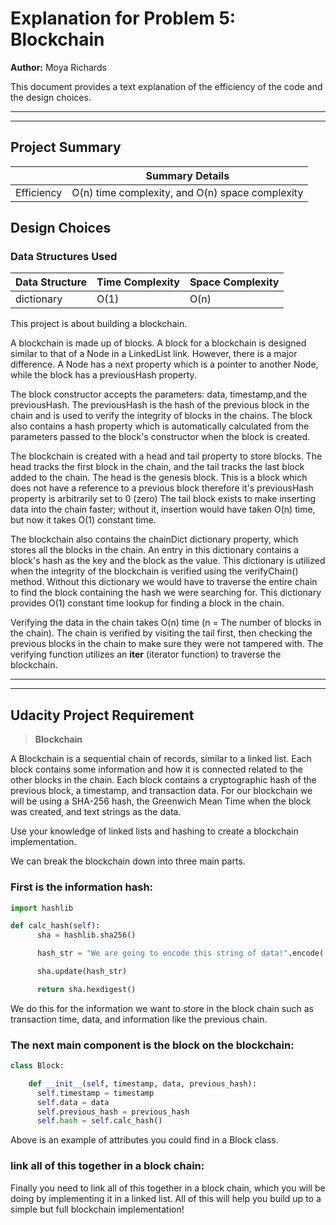 # Explanation for Problem 5: Blockchain
**Author:** Moya Richards

This document provides a text explanation of the efficiency of the code and the design choices.

------------

------------


## Project Summary
|  | Summary Details |
| -------------- | --------------- |
| Efficiency | O(n) time complexity, and O(n) space complexity  |





## Design Choices


### Data Structures Used


| Data Structure | Time Complexity | Space Complexity |
| -------------- | --------------- | ---------------- |
| dictionary  |O(1) | O(n) |

This project is about building a blockchain.

A blockchain is made up of blocks.
A block for a blockchain is designed similar to that of a Node in a LinkedList link. However, there is a major difference. A Node has a next property which is a pointer to another Node, while the block has a previousHash property.

The block constructor accepts the parameters: data, timestamp,and the previousHash. The previousHash is the hash of the previous block in the chain and is used to verify the integrity of blocks in the chains. The block also contains a hash property which is automatically calculated from the parameters passed to the block's constructor when the block is created.

The blockchain is created with a head and tail property to store blocks. The head tracks the first block in the chain, and the tail tracks the last block added to the chain. 
The head is the genesis block. This is a block which does not have a reference to a previous block therefore it's previousHash property is arbitrarily set to 0 (zero)
The tail block exists to make inserting data into the chain faster; without it, insertion would have taken O(n) time, but now it takes O(1) constant time.

The blockchain also contains the chainDict dictionary property,  which stores all the blocks in the chain. An entry in this dictionary contains a block's hash as the key and the block as the value. This dictionary is utilized when the integrity of the blockchain is verified using the verifyChain() method. Without this dictionary we would have to traverse the entire chain to find the block containing the hash we were searching for. This dictionary provides O(1) constant time lookup for finding a block in the chain.


Verifying the data in the chain takes O(n) time (n = The number of blocks in the chain).
The chain is verified by visiting the tail first, then checking the previous blocks in the chain to make sure they were not tampered with.
The verifying function utilizes an __iter__ (iterator function) to traverse the blockchain. 

------------

------------
## Udacity Project Requirement
> **Blockchain**

A Blockchain is a sequential chain of records, similar to a linked list. Each block contains some information and how it is connected related to the other blocks in the chain. Each block contains a cryptographic hash of the previous block, a timestamp, and transaction data. For our blockchain we will be using a SHA-256 hash, the Greenwich Mean Time when the block was created, and text strings as the data.

Use your knowledge of linked lists and hashing to create a blockchain implementation. 

We can break the blockchain down into three main parts.


### First is the information hash:


```python
import hashlib

def calc_hash(self):
      sha = hashlib.sha256()

      hash_str = "We are going to encode this string of data!".encode('utf-8')

      sha.update(hash_str)

      return sha.hexdigest()

```
We do this for the information we want to store in the block chain such as transaction time, data, and information like the previous chain. 

### The next main component is the block on the blockchain:



```python
class Block:

    def __init__(self, timestamp, data, previous_hash):
      self.timestamp = timestamp
      self.data = data
      self.previous_hash = previous_hash
      self.hash = self.calc_hash()

```
Above is an example of attributes you could find in a Block class. 



### link all of this together in a block chain:


Finally you need to link all of this together in a block chain, which you will be doing by implementing it in a linked list. All of this will help you build up to a simple but full blockchain implementation! 



